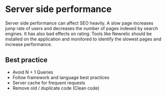# Server side performance

Server side performance can affect SEO heavily.
A slow page increases jump rate of users and decreases the number of pages indexed by search engines. It has also bad effects on rating.
Tools like Newrelic should be installed on the application and monitored to identify the slowest pages and increase performance.

## Best practice

* Avoid N + 1 Queries
* Follow framework and language best practices
* Server cache for frequent requests
* Remove old / duplicate code (Clean code)

